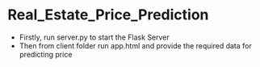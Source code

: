 # Real_Estate_Price_Prediction
- Firstly, run server.py to start the Flask Server
- Then from client folder run app.html and provide the required data for predicting price 
